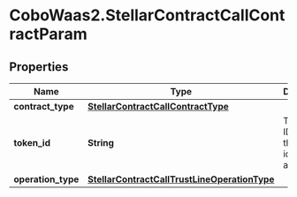 # CoboWaas2.StellarContractCallContractParam

## Properties

Name | Type | Description | Notes
------------ | ------------- | ------------- | -------------
**contract_type** | [**StellarContractCallContractType**](StellarContractCallContractType.md) |  | 
**token_id** | **String** | The token ID, which is the unique identifier of a token. | 
**operation_type** | [**StellarContractCallTrustLineOperationType**](StellarContractCallTrustLineOperationType.md) |  | 


